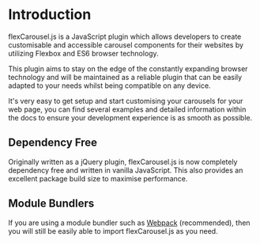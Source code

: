 # Introduction

flexCarousel.js is a JavaScript plugin which allows developers to create customisable and accessible carousel components for their websites by utilizing Flexbox and ES6 browser technology.

This plugin aims to stay on the edge of the constantly expanding browser technology and will be maintained as a reliable plugin that can be easily adapted to your needs whilst being compatible on any device.

It's very easy to get setup and start customising your carousels for your web page, you can find several examples and detailed information within the docs to ensure your development experience is as smooth as possible.

## Dependency Free

Originally written as a jQuery plugin, flexCarousel.js is now completely dependency free and written in vanilla JavaScript. This also provides an excellent package build size to maximise performance.

## Module Bundlers

If you are using a module bundler such as [Webpack](https://webpack.js.org/) (recommended), then you will still be easily able to import flexCarousel.js as you need.
